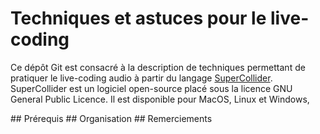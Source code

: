 # Techniques et astuces pour le live-coding

Ce dépôt Git est consacré à la description de techniques permettant de pratiquer le live-coding audio à partir du langage [SuperCollider](https://supercollider.github.io/). SuperCollider est un logiciel open-source placé sous la licence GNU General Public Licence. Il est disponible pour MacOS, Linux et Windows, 

## Prérequis
## Organisation
## Remerciements

